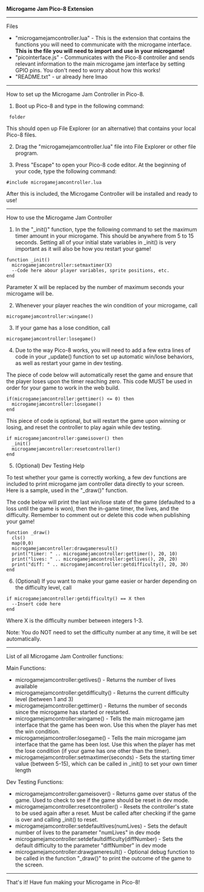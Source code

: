 **Microgame Jam Pico-8 Extension**
 - - - - - - - - - - - - - - - - - - -- - - -


Files

-   "microgamejamcontroller.lua" - This is the extension that contains
    the functions you will need to communicate with the microgame
    interface. **This is the file you will need to import and use in
    your microgame!**
-   "picointerface.js" - Communicates with the Pico-8 controller and
    sends relevant information to the main microgame jam interface by
    setting GPIO pins. You don't need to worry about how this works!
-   "README.txt" - ur already here lmao

------------------------------------------------------------------------

How to set up the Microgame Jam Controller in Pico-8.

1.  Boot up Pico-8 and type in the following command:

``` folder```

This should open up File Explorer (or an alternative) that contains your local Pico-8 files.

2. Drag the "microgamejamcontroller.lua" file into File Explorer or other file program. 

3. Press "Escape" to open your Pico-8 code editor. At the beginning of your code, type the following command:

```#include microgamejamcontroller.lua```

After this is included, the Microgame Controller will be installed and ready to use!

- - - - - - - - - - - - - - - - - - - - - - -

How to use the Microgame Jam Controller

1. In the "_init()" function, type the following command to set the maximum timer amount in your microgame. This should be anywhere from 5 to 15 seconds. Setting all of your initial state variables in _init() is very important as it will also be how you restart your game!

```
function _init() 
  microgamejamcontroller:setmaxtimer(X) 
  --Code here abour player variables, sprite positions, etc.
end 
```

Parameter X will be replaced by the number of maximum seconds your
microgame will be.

2.  Whenever your player reaches the win condition of your microgame,
    call

```microgamejamcontroller:wingame()```

3.  If your game has a lose condition, call

```microgamejamcontroller:losegame()```

4. Due to the way Pico-8 works, you will need to add a few extra lines of code in your _update() function to set up automatic win/lose behaviors, as well as restart your game in dev testing.

The piece of code below will automatically reset the game and ensure that the player loses upon the timer reaching zero. This code MUST be used in order for your game to work in the web build.

```
if(microgamejamcontroller:gettimer() <= 0) then
  microgamejamcontroller:losegame()
end
```

This piece of code is optional, but will restart the game upon winning or losing, and reset the controller to play again while dev testing. 

```
if microgamejamcontroller:gameisover() then
  _init()
  microgamejamcontroller:resetcontroller()
end
```

5. (Optional) Dev Testing Help 

To test whether your game is correctly working, a few dev functions are included to print microgame jam controller data directly to your screen. Here is a sample, used in the "_draw()" function. 

The code below will print the last win/lose state of the game (defaulted to a loss until the game is won), then the in-game timer, the lives, and the difficulty. Remember to comment out or delete this code when publishing your game!

```
function _draw()
  cls()
  map(0,0)
  microgamejamcontroller:drawgameresult()
  print("timer: " .. microgamejamcontroller:gettimer(), 20, 10)
  print("lives: " .. microgamejamcontroller:getlives(), 20, 20)
  print("diff: " .. microgamejamcontroller:getdifficulty(), 20, 30)
end
```

6.  (Optional) If you want to make your game easier or harder depending
    on the difficulty level, call

```
if microgamejamcontroller:getdifficulty() == X then 
  --Insert code here 
end
```

Where X is the difficulty number between integers 1-3.

Note: You do NOT need to set the difficulty number at any time, it will
be set automatically.

------------------------------------------------------------------------

List of all Microgame Jam Controller functions:

Main Functions:
-   microgamejamcontroller:getlives() - Returns the number of lives
    available
-   microgamejamcontroller:getdifficulty() - Returns the current
    difficulty level (between 1 and 3)
-   microgamejamcontroller:gettimer() - Returns the number of seconds
    since the microgame has started or restarted.
-   microgamejamcontroller:wingame() - Tells the main microgame
    jam interface that the game has been won. Use this when the player
    has met the win condition.
-   microgamejamcontroller:losegame() - Tells the main microgame
    jam interface that the game has been lost. Use this when the player
    has met the lose condition (if your game has one other than the timer).
-   microgamejamcontroller:setmaxtimer(seconds) - Sets the starting timer value (between 5-15), which can be called in _init() to set your own timer length

Dev Testing Functions:
-   microgamejamcontroller:gameisover() - Returns game over status of the game. Used to check to see if the game should be reset in dev mode.
-   microgamejamcontroller:resetcontroller() - Resets the controller's state to be used again after a reset. Must be called after checking if the game is over and calling _init() to reset.
-   microgamejamcontroller:setdefaultlives(numLives) - Sets the default number of lives to the parameter "numLives" in dev mode
-   microgamejamcontroller:setdefaultdifficulty(diffNumber) - Sets the default difficulty to the parameter "diffNumber" in dev mode
-   microgamejamcontroller:drawgameresult() - Optional debug function to
    be called in the function \"\_draw()\" to print the outcome of the
    game to the screen.

------------------------------------------------------------------------

That's it! Have fun making your Microgame in Pico-8!
